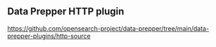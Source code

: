 
## Data Prepper HTTP plugin

<https://github.com/opensearch-project/data-prepper/tree/main/data-prepper-plugins/http-source>
